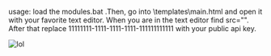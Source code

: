 usage: load the modules.bat .Then, go into \templates\main.html and open it with your favorite text editor. When you are in the text editor find src="". After that replace 11111111-1111-1111-1111-111111111111 with your public api key.

![lol](https://github-readme-stats.vercel.app/api?username=twrps&show_icons=true&theme=dark)
